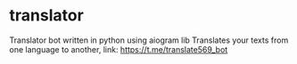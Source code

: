 # translator
Translator bot written in python using aiogram lib
Translates your texts from one language to another, link: https://t.me/translate569_bot
